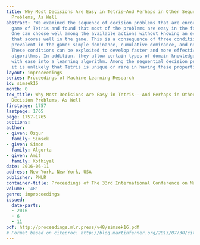 ```yaml
---
title: Why Most Decisions Are Easy in Tetris—And Perhaps in Other Sequential Decision
  Problems, As Well
abstract: 'We examined the sequence of decision problems that are encountered in the
  game of Tetris and found that most of the problems are easy in the following sense:
  One can choose well among the available actions without knowing an evaluation function
  that scores well in the game. This is a consequence of three conditions that are
  prevalent in the game: simple dominance, cumulative dominance, and noncompensation.
  These conditions can be exploited to develop faster and more effective learning
  algorithms. In addition, they allow certain types of domain knowledge to be incorporated
  with ease into a learning algorithm. Among the sequential decision problems we encounter,
  it is unlikely that Tetris is unique or rare in having these properties.'
layout: inproceedings
series: Proceedings of Machine Learning Research
id: simsek16
month: 0
tex_title: Why Most Decisions Are Easy in Tetris---And Perhaps in Other Sequential
  Decision Problems, As Well
firstpage: 1757
lastpage: 1765
page: 1757-1765
sections: 
author:
- given: Ozgur
  family: Simsek
- given: Simon
  family: Algorta
- given: Amit
  family: Kothiyal
date: 2016-06-11
address: New York, New York, USA
publisher: PMLR
container-title: Proceedings of The 33rd International Conference on Machine Learning
volume: '48'
genre: inproceedings
issued:
  date-parts:
  - 2016
  - 6
  - 11
pdf: http://proceedings.mlr.press/v48/simsek16.pdf
# Format based on citeproc: http://blog.martinfenner.org/2013/07/30/citeproc-yaml-for-bibliographies/
---
```

